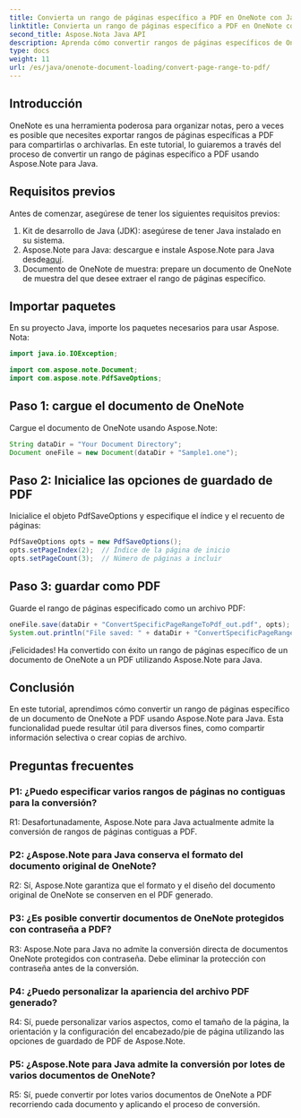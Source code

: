 ```yaml
---
title: Convierta un rango de páginas específico a PDF en OneNote con Java
linktitle: Convierta un rango de páginas específico a PDF en OneNote con Java
second_title: Aspose.Nota Java API
description: Aprenda cómo convertir rangos de páginas específicos de OneNote a PDF sin problemas con Aspose.Note para Java. Conserve el formato y el diseño sin esfuerzo.
type: docs
weight: 11
url: /es/java/onenote-document-loading/convert-page-range-to-pdf/
---
```

## Introducción

OneNote es una herramienta poderosa para organizar notas, pero a veces es posible que necesites exportar rangos de páginas específicas a PDF para compartirlas o archivarlas. En este tutorial, lo guiaremos a través del proceso de convertir un rango de páginas específico a PDF usando Aspose.Note para Java.

## Requisitos previos

Antes de comenzar, asegúrese de tener los siguientes requisitos previos:

1. Kit de desarrollo de Java (JDK): asegúrese de tener Java instalado en su sistema.
2.  Aspose.Note para Java: descargue e instale Aspose.Note para Java desde[aquí](https://releases.aspose.com/note/java/).
3. Documento de OneNote de muestra: prepare un documento de OneNote de muestra del que desee extraer el rango de páginas específico.

## Importar paquetes

En su proyecto Java, importe los paquetes necesarios para usar Aspose. Nota:

```java
import java.io.IOException;

import com.aspose.note.Document;
import com.aspose.note.PdfSaveOptions;
```

## Paso 1: cargue el documento de OneNote

Cargue el documento de OneNote usando Aspose.Note:

```java
String dataDir = "Your Document Directory";
Document oneFile = new Document(dataDir + "Sample1.one");
```

## Paso 2: Inicialice las opciones de guardado de PDF

Inicialice el objeto PdfSaveOptions y especifique el índice y el recuento de páginas:

```java
PdfSaveOptions opts = new PdfSaveOptions();
opts.setPageIndex(2);  // Índice de la página de inicio
opts.setPageCount(3);  // Número de páginas a incluir
```

## Paso 3: guardar como PDF

Guarde el rango de páginas especificado como un archivo PDF:

```java
oneFile.save(dataDir + "ConvertSpecificPageRangeToPdf_out.pdf", opts);
System.out.println("File saved: " + dataDir + "ConvertSpecificPageRangeToPdf_out.pdf");
```

¡Felicidades! Ha convertido con éxito un rango de páginas específico de un documento de OneNote a un PDF utilizando Aspose.Note para Java.

## Conclusión

En este tutorial, aprendimos cómo convertir un rango de páginas específico de un documento de OneNote a PDF usando Aspose.Note para Java. Esta funcionalidad puede resultar útil para diversos fines, como compartir información selectiva o crear copias de archivo.

## Preguntas frecuentes

### P1: ¿Puedo especificar varios rangos de páginas no contiguas para la conversión?

R1: Desafortunadamente, Aspose.Note para Java actualmente admite la conversión de rangos de páginas contiguas a PDF.

### P2: ¿Aspose.Note para Java conserva el formato del documento original de OneNote?

R2: Sí, Aspose.Note garantiza que el formato y el diseño del documento original de OneNote se conserven en el PDF generado.

### P3: ¿Es posible convertir documentos de OneNote protegidos con contraseña a PDF?

R3: Aspose.Note para Java no admite la conversión directa de documentos OneNote protegidos con contraseña. Debe eliminar la protección con contraseña antes de la conversión.

### P4: ¿Puedo personalizar la apariencia del archivo PDF generado?

R4: Sí, puede personalizar varios aspectos, como el tamaño de la página, la orientación y la configuración del encabezado/pie de página utilizando las opciones de guardado de PDF de Aspose.Note.

### P5: ¿Aspose.Note para Java admite la conversión por lotes de varios documentos de OneNote?

R5: Sí, puede convertir por lotes varios documentos de OneNote a PDF recorriendo cada documento y aplicando el proceso de conversión.